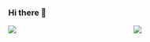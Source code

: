 ### Hi there 👋

<!--
**whoistaiza/whoistaiza** is a ✨ _special_ ✨ repository because its `README.md` (this file) appears on your GitHub profile.

Here are some ideas to get you started:

- 🔭 I’m currently working on ...
- 🌱 I’m currently learning ...
- 👯 I’m looking to collaborate on ...
- 🤔 I’m looking for help with ...
- 💬 Ask me about ...
- 📫 How to reach me: ...
- 😄 Pronouns: ...
- ⚡ Fun fact: ...
-->
<div align="center">
  <a href="https://github.com/whoistaiza">
  <img align="left" src="https://github-readme-stats.vercel.app/api?username=whoistaiza&show_icons=true&theme=dark&hide=stars,issues&&count_private=true"/>
  <img src="https://github-readme-stats.vercel.app/api/wakatime?username=whoistaiza" />
</div>
